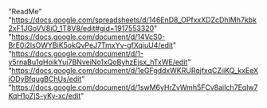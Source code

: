 "ReadMe" 
"https://docs.google.com/spreadsheets/d/146EnD8_OPfxxXDZcDhIMh7kbk2xF1JGoVV8iO_1T8V8/edit#gid=1917553320" 
"https://docs.google.com/document/d/14VcS0-BrE0i2lsOWYBiK5okQvPeJ7TmxYv-gfXqiuU4/edit" 
"https://docs.google.com/document/d/1-y5rnaBu1qHoikYuj7BNveiNo1xQoByhzEjsx_hTxWE/edit" 
"https://docs.google.com/document/d/1eGFgddxWKRURqjfxqCZiiKQ_kxEeXiODyBfqugBChUs/edit" 
"https://docs.google.com/document/d/1swM6yHrZvWmh5FCv8aiIch7Eqlw7KqH1pZjS-yKy-xc/edit" 

